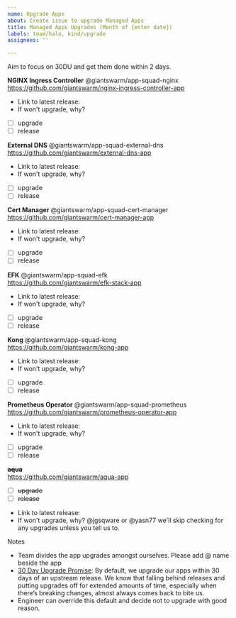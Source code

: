 ```yaml
---
name: Upgrade Apps
about: Create issue to upgrade Managed Apps
title: Managed Apps Upgrades (Month of {enter date})
labels: team/halo, kind/upgrade
assignees: ''

---
```


Aim to focus on 30DU and get them done within 2 days.

**NGINX Ingress Controller** @giantswarm/app-squad-nginx  
https://github.com/giantswarm/nginx-ingress-controller-app

* Link to latest release: 
* If won't upgrade, why?

- [ ] upgrade
- [ ] release

**External DNS** @giantswarm/app-squad-external-dns  
https://github.com/giantswarm/external-dns-app

* Link to latest release: 
* If won't upgrade, why?

- [ ] upgrade
- [ ] release

**Cert Manager** @giantswarm/app-squad-cert-manager  
https://github.com/giantswarm/cert-manager-app

* Link to latest release: 
* If won't upgrade, why?

- [ ] upgrade
- [ ] release

**EFK** @giantswarm/app-squad-efk  
https://github.com/giantswarm/efk-stack-app

* Link to latest release: 
* If won't upgrade, why?

- [ ] upgrade
- [ ] release

**Kong** @giantswarm/app-squad-kong  
https://github.com/giantswarm/kong-app

* Link to latest release: 
* If won't upgrade, why?

- [ ] upgrade
- [ ] release

**Prometheus Operator** @giantswarm/app-squad-prometheus  
https://github.com/giantswarm/prometheus-operator-app

* Link to latest release: 
* If won't upgrade, why?

- [ ] upgrade
- [ ] release

**~~aqua~~**  
https://github.com/giantswarm/aqua-app  

- [ ] ~~upgrade~~
- [ ] ~~release~~

* Link to latest release: 
* If won't upgrade, why? @jgsqware or @yasn77 we'll skip checking for any upgrades unless you tell us to.

Notes
* Team divides the app upgrades amongst ourselves. Please add @ name beside the app
* [30 Day Upgrade Promise](https://intranet.giantswarm.io/docs/product/pdr/003_30-day-upgrade-promise/): By default, we upgrade our apps within 30 days of an upstream release. We know that falling behind releases and putting upgrades off for extended amounts of time, especially when there’s breaking changes, almost always comes back to bite us.
* Engineer can override this default and decide not to upgrade with good reason.